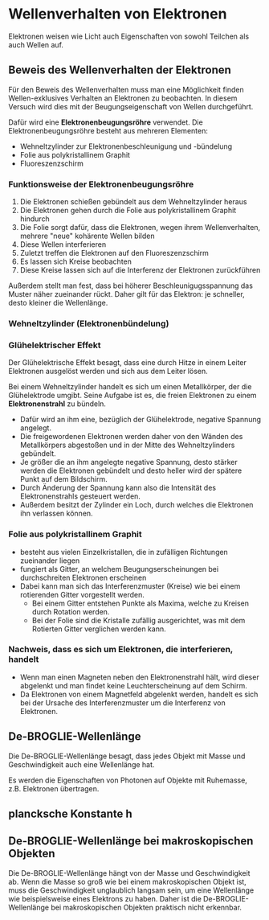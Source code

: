 # Wellenverhalten von Elektronen

Elektronen weisen wie Licht auch Eigenschaften von sowohl Teilchen als auch Wellen auf.

## Beweis des Wellenverhalten der Elektronen

Für den Beweis des Wellenverhalten muss man eine Möglichkeit finden Wellen-exklusives Verhalten an Elektronen zu beobachten. In diesem Versuch wird dies mit der Beugungseigenschaft von Wellen durchgeführt.

Dafür wird eine **Elektronenbeugungsröhre** verwendet. Die Elektronenbeugungsröhre besteht aus mehreren Elementen:

- Wehneltzylinder zur Elektronenbeschleunigung und -bündelung
- Folie aus polykristallinem Graphit
- Fluoreszenzschirm

### Funktionsweise der Elektronenbeugungsröhre

1. Die Elektronen schießen gebündelt aus dem Wehneltzylinder heraus
2. Die Elektronen gehen durch die Folie aus polykristallinem Graphit hindurch
3. Die Folie sorgt dafür, dass die Elektronen, wegen ihrem Wellenverhalten, mehrere "neue" kohärente Wellen bilden
4. Diese Wellen interferieren
5. Zuletzt treffen die Elektronen auf den Fluoreszenzschirm
6. Es lassen sich Kreise beobachten
7. Diese Kreise lassen sich auf die Interferenz der Elektronen zurückführen

Außerdem stellt man fest, dass bei höherer Beschleunigugsspannung das Muster näher zueinander rückt. Daher gilt für das Elektron: je schneller, desto kleiner die Wellenlänge.

### Wehneltzylinder (Elektronenbündelung)

### Glühelektrischer Effekt

Der Glühelektrische Effekt besagt, dass eine durch Hitze in einem Leiter Elektronen ausgelöst werden und sich aus dem Leiter lösen.

Bei einem Wehneltzylinder handelt es sich um einen Metallkörper, der die Glühelektrode umgibt. Seine Aufgabe ist es, die freien Elektronen zu einem **Elektronenstrahl** zu bündeln.

- Dafür wird an ihm eine, bezüglich der Glühelektrode, negative Spannung angelegt.
- Die freigewordenen Elektronen werden daher von den Wänden des Metallkörpers abgestoßen und in der Mitte des Wehneltzylinders gebündelt.
- Je größer die an ihm angelegte negative Spannung, desto stärker werden die Elektronen gebündelt und desto heller wird der spätere Punkt auf dem Bildschirm.
- Durch Änderung der Spannung kann also die Intensität des Elektronenstrahls gesteuert werden.
- Außerdem besitzt der Zylinder ein Loch, durch welches die Elektronen ihn verlassen können.

### Folie aus polykristallinem Graphit

- besteht aus vielen Einzelkristallen, die in zufälligen Richtungen zueinander liegen
- fungiert als Gitter, an welchem Beugungserscheinungen bei durchschreiten Elektronen erscheinen
- Dabei kann man sich das Interferenzmuster (Kreise) wie bei einem rotierenden Gitter vorgestellt werden.
  - Bei einem Gitter entstehen Punkte als Maxima, welche zu Kreisen durch Rotation werden.
  - Bei der Folie sind die Kristalle zufällig ausgerichtet, was mit dem Rotierten Gitter verglichen werden kann.

### Nachweis, dass es sich um Elektronen, die interferieren, handelt

- Wenn man einen Magneten neben den Elektronenstrahl hält, wird dieser abgelenkt und man findet keine Leuchterscheinung auf dem Schirm.
- Da Elektronen von einem Magnetfeld abgelenkt werden, handelt es sich bei der Ursache des Interferenzmuster um die Interferenz von Elektronen.

## De-BROGLIE-Wellenlänge

Die De-BROGLIE-Wellenlänge besagt, dass jedes Objekt mit Masse und Geschwindigkeit auch eine Wellenlänge hat.

Es werden die Eigenschaften von Photonen auf Objekte mit Ruhemasse, z.B. Elektronen übertragen.

## plancksche Konstante h

## De-BROGLIE-Wellenlänge bei makroskopischen Objekten

Die De-BROGLIE-Wellenlänge hängt von der Masse und Geschwindigkeit ab. Wenn die Masse so groß wie bei einem makroskopischen Objekt ist, muss die Geschwindigkeit unglaublich langsam sein, um eine Wellenlänge wie beispielsweise eines Elektrons zu haben. Daher ist die De-BROGLIE-Wellenlänge bei makroskopischen Objekten praktisch nicht erkennbar.
